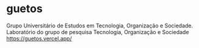 # guetos
Grupo Universitário de Estudos em Tecnologia, Organização e Sociedade. Laboratório do grupo de pesquisa Tecnologia, Organização e Sociedade
https://guetos.vercel.app/
